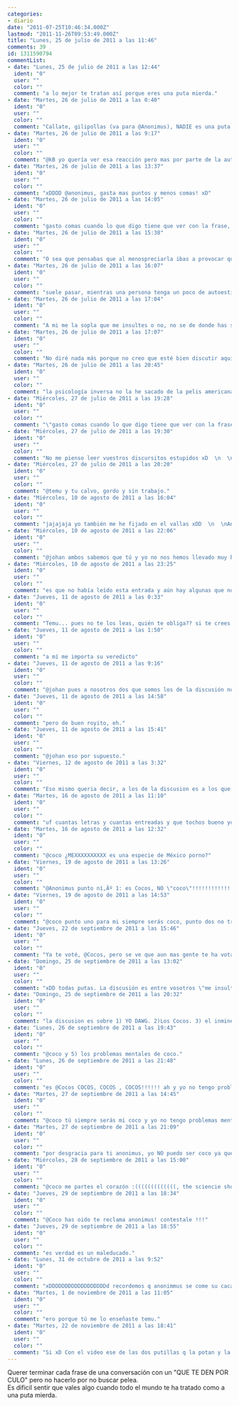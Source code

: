 ```yaml
---
categories:
- diario
date: "2011-07-25T10:46:34.000Z"
lastmod: "2011-11-26T09:53:49.000Z"
title: "Lunes, 25 de julio de 2011 a las 11:46"
comments: 39
id: 1311590794
commentList:
- date: "Lunes, 25 de julio de 2011 a las 12:44"
  ident: "0"
  user: ""
  color: ""
  comment: "a lo mejor te tratan así porque eres una puta mierda."
- date: "Martes, 26 de julio de 2011 a las 0:40"
  ident: "0"
  user: ""
  color: ""
  comment: "Callate, gilipollas (va para @Anonimus), NADIE es una puta mierda, y si vas a decir algo que valga la pena, que llevas semanas diciendo gilipolleces solo para llamar la atencion, que ya se nota bastante, PRINGADO.  \nAl autor o autora, ni puto caso al de arriba, lo dicho, quiere llamar la atencion al igual que todos los que te tratan mal, y lo se porque lo he vivido, porque la persona que peor me trato, a la que di todo y de la que no recibi nada  solo queria la atencion de personas superficiales a las que tambien hacer daño mas tarde... La gentr a veces es muy despiadada, que no quiere decir que sean malas personas, pero a veces te hace sentir muy solo... Y sabes que? Yo nunca lo hice pero, mandales a tomar por culo, y celebralo por los dos, por ti y por mi, que se debe sentir muy bien.  \nAnimo!!"
- date: "Martes, 26 de julio de 2011 a las 9:17"
  ident: "0"
  user: ""
  color: ""
  comment: "@kB yo quería ver esa reacción pero mas por parte de la autora no por la tuya, quería que se desahogase y que cuando me insultase me empezase ha decir cosas buenas de ella, y entonces ahí yo le diría que ella misma ha visto que no es una puta mierda, así que ya podía tirar pa\'lante.  \neso es de ser gilipollas y mala persona, es que intentar ayudar a alguien, por favor que me metan en la cárcel, si te ha parecido que digo gilipolleces bien por ti, esa es mi actitud y no pienso cambiar porque tú me lo digas, como ya has visto puedo ponerme serio cuando quiero, pero chevismo es una página para pasárselo bien, y por eso mismo hago \'\'gilipolleces\'\', si no te gusta no mires."
- date: "Martes, 26 de julio de 2011 a las 13:37"
  ident: "0"
  user: ""
  color: ""
  comment: "xDDDD @anonimus, gasta mas puntos y menos comas! xD"
- date: "Martes, 26 de julio de 2011 a las 14:05"
  ident: "0"
  user: ""
  color: ""
  comment: "gasto comas cuando lo que digo tiene que ver con la frase, no puedo poner punto y luego segur en la misma frase.eso no quedaría bien, donde he puesto el punto después de \'\'frase\'\' quedaba mejor una coma, pero era para ponerte un ejemplo."
- date: "Martes, 26 de julio de 2011 a las 15:38"
  ident: "0"
  user: ""
  color: ""
  comment: "O sea que pensabas que al menospreciarla ibas a provocar que te insultase y te dijese cosas buenas de ella misma (menuda excusa tonta para salir del paso)? lo primero: que te hace pensar que va a pasar eso? eres adivino? controlas mentes? y lo segundo: que sentido tiene?? Y PERDONA que piense mal cuando le dices a una persona que \"a lo mejor es una puta mierda\" pero es que esta persona se sentía mal y ha venido a contarlo para sentirse mejor, y ME JODE MUCHO que con lo mal que está el mundo la gente como tú se dedique a decir soplapolleces para pasarselo bien en vez de intentar mejorarlo. Además, esto es el Diario, de \"si no te gusta no mires\" NADA, no te pases de la raya, eres tu el que tiene que irse a otro sitio a divertirse en vez de portarte como un niñato. Y PUNTO."
- date: "Martes, 26 de julio de 2011 a las 16:07"
  ident: "0"
  user: ""
  color: ""
  comment: "suele pasar, mientras una persona tenga un poco de autoestimas siempre te responderá, y no se quedará cruzada de brazos viendo como la insultas, si no hace nada eso si que es un problema GRAVE, porque significa que no tiene autoestima ni para defenderse, con lo cual tendría que ir a un psiquiatra, porque sería bastante grave. la única persona aquí que dice soplapolleces eres tú,  pues has dicho que esto es el diario, pero yo te estaba hablando de chevismo, un lugar para expresarse y divertirse, y otra de tus grandes gilipolleces-soplapolleces es que en el xat sin venir a cuento me dijiste que te caía mal por eso yo seguí con mi rollo, y tú acabaste de conectarte mandándome a tomar por culo, con lo cual tú hablas de que soy un niñato, pero tú eres un MALEDUCADO, y mucho porque se puede acabar una conversación o discusión de formas mas respetuosas que esa, si no quieres que te insulte no me insultes primero."
- date: "Martes, 26 de julio de 2011 a las 17:04"
  ident: "0"
  user: ""
  color: ""
  comment: "A mi me la sopla que me insultes o no, no se de donde has sacado que no quiero que me insultes, lo que no quiero es que te pongas borde con una persona que está mal, porque hay que ser MUY PATÉTICO Y RASTRERO para hacer eso, y tampoco quiero que me eches de un sitio en el que estoy haciendo lo correcto y en el que tu solo estás armando jaleo, porque lo unico que ibas a conseguir era armar jaleo diciendole a una persona justo lo que no queria oír sin razón alguna. Si hubiese tenido un problema grave, como dices tu, se lo hubieses agravado aun mas, por eso no se puede venir aqui diciendo cosas así sin saber lo que puedes provocar, lo que se suele hacer es intentar ayudar DIRECTAMENTE sin jueguecitos mentales sacados de pelis americanas. Y, a qué viene lo del chat? no estamos hablando del chat, estamos hablando de lo que ha pasado AQUí, no intentes atacarme con lo que ha pasado en el chat porque no viene a cuento, que además, lo que pasó fue que tu estabas diciendo chorradas, y yo dije otra chorrada, si tu te tomaste en serio lo que dije es tu problema porque estaba bromeando, al igual que tu (porque estabas bromeando, no?? o es que cuando dijiste que habias matado a un tio llamado pai pai que era tu padre haciendo el kame ha hablabas en serio??). Y vale, Chevismo es un sitio para expresarse y divertirse, pero SIN HACER DAíƒâ€˜O A NADIE, y tu podrias haber hecho daño a la persona que ha escrito eso de ahí arriba con ese comentario fuera de lugar, que te crees con derecho a todo lo que te de la gana, pero te has pasado, a ver si te das cuenta de una puta vez!"
- date: "Martes, 26 de julio de 2011 a las 17:07"
  ident: "0"
  user: ""
  color: ""
  comment: "No diré nada más porque no creo que esté bien discutir aquí, y ya bastante lo hemos hecho..."
- date: "Martes, 26 de julio de 2011 a las 20:45"
  ident: "0"
  user: ""
  color: ""
  comment: "la psicología inversa no la he sacado de la pelis americanas como tú dices, no me has dicho que no quieres que te insulte, pero no es muy normal que quieras, a mi no me parece una chorrada que me mandes a tomar por culo, porque si yo en su momento o hubiese hecho contigo ya me estarías recriminando eso y lo sabes, y no me vallas de guay diciéndome que no te hubiese molestado, porque en verdad te hubiese jodido, tu bien lo has dicho: Chevismo es un sitio para expresarse y divertirse, pero SIN HACER DAíƒâ€˜O A NADIE. y lo que tú no has pensado es que mandándome a tomar por culo me podrías haber hecho daño, no físicamente, pero si herir mis sentimientos, dudo mucho que a ti te haga daño la broma de que me cargué a tao pai pai, y ademas me has llamado varias veces GILIPOLLAS, y en mayúsculas que aún me podría molestar mas, y digo podría porque francamente me la suda, me dices que me creo con derecho a todo lo que me da la gana, pero anteriormente me llamas gilipollas como si tuvieses derecho ha hacerlo, el único que se ha pasado en este caso eres tú, tú has intentado consolar al usuario a tu manera y yo a la mía, respétala y yo respetaré la tuya."
- date: "Miércoles, 27 de julio de 2011 a las 19:28"
  ident: "0"
  user: ""
  color: ""
  comment: "\"gasto comas cuando lo que digo tiene que ver con la frase, no puedo poner punto y luego segur en la misma frase.eso no quedaría bien, donde he puesto el punto después de \'\'frase\'\' quedaba mejor una coma, pero era para ponerte un ejemplo.\"  \nO gastas conectores \"pues, dado que, ya que\" o gastas puntos.  \nno puedo poner un punto y luego seguir en la misma frase, eso no quedaria bien. Donde he puesto el punto después de \"frase\" quedaba mejor una coma.  \nno puedo poner un punto y luedo seguir en la misma frase, eso no qedaría bien, ya que donde he puesto el punto después de \"frase\" quedaba mejor una coma."
- date: "Miércoles, 27 de julio de 2011 a las 19:30"
  ident: "0"
  user: ""
  color: ""
  comment: "No me pienso leer vuestros discursitos estupidos xD  \n  \n(y no va\"y\"as de guay)  xD dais asco, sois aburridos :("
- date: "Miércoles, 27 de julio de 2011 a las 20:20"
  ident: "0"
  user: ""
  color: ""
  comment: "@temu y tu calvo, gordo y sin trabajo."
- date: "Miércoles, 10 de agosto de 2011 a las 16:04"
  ident: "0"
  user: ""
  color: ""
  comment: "jajajaja yo también me he fijado en el vallas xDD  \n  \nAnonimus, vaya excusa más barata te has gastado y aunque fuese verdad, cosas que dudo, no me parece muy lógico por no decir otra cosa.  \n  \nSi crees que todo el mundo te ha tratado como una mierda pasa de todo el mundo, vive tu vida y haz lo que quieras con ella sin que digan o hagan los demás, al fin y al cabo eres libre para ello."
- date: "Miércoles, 10 de agosto de 2011 a las 22:06"
  ident: "0"
  user: ""
  color: ""
  comment: "@johan ambos sabemos que tú y yo no nos hemos llevado muy bien, y que justito que no me creen los dos con los que no me llevo muy bien *that\'s suspicius*  \nPero igualmente yo me fiaré de ti lo mismo que tú te fíes de mi, es decir que ahora la desconfianza es mutua, y además llegas un poquito tarde a la discusión XD."
- date: "Miércoles, 10 de agosto de 2011 a las 23:25"
  ident: "0"
  user: ""
  color: ""
  comment: "es que no había leído esta entrada y aún hay algunas que no he leído."
- date: "Jueves, 11 de agosto de 2011 a las 0:33"
  ident: "0"
  user: ""
  color: ""
  comment: "Temu... pues no te los leas, quién te obliga?? si te crees que le va a importar a alguien tu \"veredicto\"..."
- date: "Jueves, 11 de agosto de 2011 a las 1:50"
  ident: "0"
  user: ""
  color: ""
  comment: "a mí me importa su veredicto"
- date: "Jueves, 11 de agosto de 2011 a las 9:16"
  ident: "0"
  user: ""
  color: ""
  comment: "@johan pues a nosotros dos que somos los de la discusión no, y si quiero poner 800.000 comas las pondré."
- date: "Jueves, 11 de agosto de 2011 a las 14:58"
  ident: "0"
  user: ""
  color: ""
  comment: "pero de buen royito, eh."
- date: "Jueves, 11 de agosto de 2011 a las 15:41"
  ident: "0"
  user: ""
  color: ""
  comment: "@johan eso por supuesto."
- date: "Viernes, 12 de agosto de 2011 a las 3:32"
  ident: "0"
  user: ""
  color: ""
  comment: "Eso mismo queria decir, a los de la discusion es a los que no nos importa -___-  \nY ya me callo... xD"
- date: "Martes, 16 de agosto de 2011 a las 11:10"
  ident: "0"
  user: ""
  color: ""
  comment: "uf cuantas letras y cuantas entreadas y que tochos bueno yo nomas les queria desir que tomen cocos! son buenos y son buenos para la salud!!! y VIVA MEXXXXXXXX"
- date: "Martes, 16 de agosto de 2011 a las 12:32"
  ident: "0"
  user: ""
  color: ""
  comment: "@coco ¿MEXXXXXXXXXX es una especie de México porno?"
- date: "Viernes, 19 de agosto de 2011 a las 13:26"
  ident: "0"
  user: ""
  color: ""
  comment: "@Anonimus punto ní‚Âº 1: es Cocos, NO \"coco\"!!!!!!!!!!!!! punto ní‚Âº 2: MEXXXXXXXXXXXXXXXXXXXXXXXXXXXXXX ES VIVA MEXICO PINCHE PENDEJO!!! PUNTO Ní‚Âº 3: LAS PIíƒâ€˜AS HAN MUERTO LO SIENTO.  \nA Kb VOTAMA PARA CLASICO!"
- date: "Viernes, 19 de agosto de 2011 a las 14:53"
  ident: "0"
  user: ""
  color: ""
  comment: "@coco punto uno para mi siempre serás coco, punto dos no trates de ocultar lo evidente, punto tres yo soy un clásico tú eres un viejo, y punto cuatro yo odio a la piñas, me gustan las naranjas."
- date: "Jueves, 22 de septiembre de 2011 a las 15:46"
  ident: "0"
  user: ""
  color: ""
  comment: "Ya te voté, @Cocos, pero se ve que aun mas gente te ha votado negativo... u___u xD"
- date: "Domingo, 25 de septiembre de 2011 a las 13:02"
  ident: "0"
  user: ""
  color: ""
  comment: "xDD todas putas. La discusión es entre vosotros \"me insultas, no me insultas, me dejas de insultar\" o sobre la entrada?"
- date: "Domingo, 25 de septiembre de 2011 a las 20:32"
  ident: "0"
  user: ""
  color: ""
  comment: "la discusion es sobre 1) YO DAWG. 2)Los Cocos. 3) el inminente ban de @Anonimus xd y 4) MEXICOO!!!!"
- date: "Lunes, 26 de septiembre de 2011 a las 19:43"
  ident: "0"
  user: ""
  color: ""
  comment: "@coco y 5) los problemas mentales de coco."
- date: "Lunes, 26 de septiembre de 2011 a las 21:48"
  ident: "0"
  user: ""
  color: ""
  comment: "es @Cocos COCOS, COCOS , COCOS!!!!!! ah y yo no tengo problemas mentales es que todo el mundo excepto yo los tiene!!!"
- date: "Martes, 27 de septiembre de 2011 a las 14:45"
  ident: "0"
  user: ""
  color: ""
  comment: "@coco tú siempre serás mi coco y yo no tengo problemas mentales, solo dice eso porque me como mi caca."
- date: "Martes, 27 de septiembre de 2011 a las 21:09"
  ident: "0"
  user: ""
  color: ""
  comment: "por desgracia para ti anonimus, yo NO puedo ser coco ya que YA HAY otro usuario que realmente se llama coco, que es ní‚Âº 871387"
- date: "Miércoles, 28 de septiembre de 2011 a las 15:00"
  ident: "0"
  user: ""
  color: ""
  comment: "@coco me partes el corazón :(((((((((((((, the sciencie show pianooooo"
- date: "Jueves, 29 de septiembre de 2011 a las 18:34"
  ident: "0"
  user: ""
  color: ""
  comment: "@Coco has oido te reclama anonimus! contestale !!!"
- date: "Jueves, 29 de septiembre de 2011 a las 18:55"
  ident: "0"
  user: ""
  color: ""
  comment: "es verdad es un maleducado."
- date: "Lunes, 31 de octubre de 2011 a las 9:52"
  ident: "0"
  user: ""
  color: ""
  comment: "xDDDDDDDDDDDDDDDDDDd recordemos q anonimmus se come su caca"
- date: "Martes, 1 de noviembre de 2011 a las 11:05"
  ident: "0"
  user: ""
  color: ""
  comment: "ero porque tú me lo enseñaste temu."
- date: "Martes, 22 de noviembre de 2011 a las 18:41"
  ident: "0"
  user: ""
  color: ""
  comment: "Si xD Con el video ese de las dos putillas q la potan y la comen d nuevo... todo el mundo ha visto ese video :("
---
```


Querer terminar cada frase de una conversación con un "QUE TE DEN POR CULO" pero no hacerlo por no buscar pelea.  
Es dificil sentir que vales algo cuando todo el mundo te ha tratado como a una puta mierda.